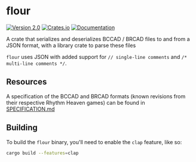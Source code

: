 # flour

[![Version 2.0](https://img.shields.io/badge/version-v1.0-blue)](https://github.com/patataofcourse/flour/releases/v2.0.0)
[![Crates.io](https://img.shields.io/badge/crates.io-v1.0-brightgreen)](https://crates.io/crates/flour/)
[![Documentation](https://img.shields.io/badge/docs.rs-v1.0-brightgreen)](https://docs.rs/flour/)

A crate that serializes and deserializes BCCAD / BRCAD files to and from a JSON format, with a library crate to parse these files

`flour` uses JSON with added support for `// single-line comments` and `/* multi-line comments */`.

## Resources
A specification of the BCCAD and BRCAD formats (known revisions from their respective Rhythm Heaven games) can be found in [SPECIFICATION.md](./SPECIFICATION.md)

## Building

To build the `flour` binary, you'll need to enable the `clap` feature, like so:
```sh
cargo build --features=clap 
```